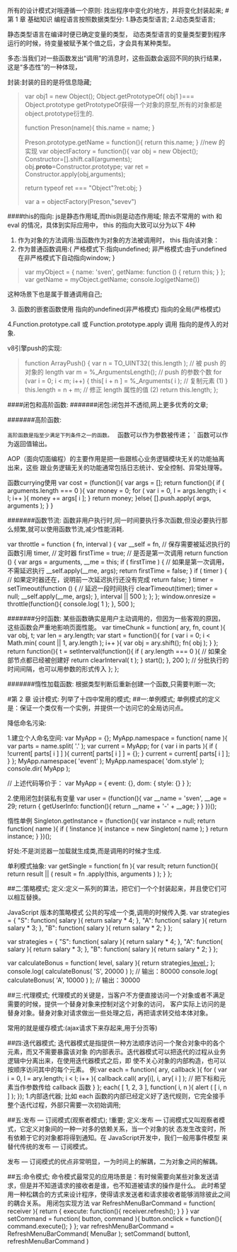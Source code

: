 所有的设计模式对哦遵循一个原则: 找出程序中变化的地方，并将变化封装起来;
#第 1 章 基础知识
编程语言按照数据类型分: 1.静态类型语言; 2.动态类型语言;

静态类型语言在编译时便已确定变量的类型，
动态类型语言的变量类型要到程序运行的时候，待变量被赋予某个值之后，才会具有某种类型。

多态:当我们对一些函数发出“调用”的消息时，这些函数会返回不同的执行结果，这是“多态性”的一种体现，

封装:封装的目的是将信息隐藏;


>var obj1 = new Object();
>Object.getPrototypeOf( obj1 )=== Object.prototype
> getPrototypeOf获得一个对象的原型,所有的对象都是object.prototype衍生的.
>
>
>function Preson(name){
>  this.name = name;
>}
>
>Preson.prototype.getName = function(){
>  return this.name;
>}
> //new 的实现
>var objectFactory = function(){
>   var obj = new Object();
>  Constructor=[].shift.call(arguments);
>  obj.__proto__=Constructor.prototype;
>  var ret = Constructor.apply(obj,arguments);
>
>  return typeof ret === "Object"?ret:obj;
>}
>
>var a = objectFactory(Preson,"sevev")


####this的指向:
js是静态作用域,而this则是动态作用域;
除去不常用的 with 和 eval 的情况，具体到实际应用中， this 的指向大致可以分为以下 4种
1. 作为对象的方法调用:当函数作为对象的方法被调用时， this 指向该对象：
2. 作为普通函数调用:{
  严格模式下:指向undefined;
  非严格模式:由于undefined在非严格模式下自动指向window;
}
>var myObject = {
>  name: 'sven',
>  getName: function () {
>    return this;
>  }
>};
>var getName = myObject.getName;
>console.log(getName())

这种场景下也是属于普通调用自己;

3. 函数的嵌套函数使用
指向的undefined(非严格模式)
指向的全局(严格模式)

4.Function.prototype.call 或 Function.prototype.apply 调用
指向的是传入的对象.


v8引擎push的实现:
>function ArrayPush() {
>var n = TO_UINT32( this.length ); // 被 push 的对象的 length
>var m = %_ArgumentsLength(); // push 的参数个数
>for (var i = 0; i < m; i++) {
>this[ i + n ] = %_Arguments( i ); // 复制元素 (1)
>}
>this.length = n + m; // 修正 length 属性的值 (2)
>return this.length;
>};


####闭包和高阶函数:
#######闭包:闭包并不透彻,网上更多优秀的文章;

#######高阶函数:

`高阶函数是指至少满足下列条件之一的函数。
` 函数可以作为参数被传递；
` 函数可以作为返回值输出。

AOP（面向切面编程）的主要作用是把一些跟核心业务逻辑模块无关的功能抽离出来，这些
跟业务逻辑无关的功能通常包括日志统计、安全控制、异常处理等。


函数currying使用
var cost = (function(){
var args = [];
return function(){
if ( arguments.length === 0 ){
var money = 0;
for ( var i = 0, l = args.length; i < l; i++ ){
money += args[ i ];
}
return money;
}else{
[].push.apply( args, arguments );
}
}


#######函数节流:
函数非用户执行时,同一时间要执行多次函数,但没必要执行那么频繁,就可以使用函数节流,减少性能消耗.


var throttle = function ( fn, interval ) {
var __self = fn, // 保存需要被延迟执行的函数引用
timer, // 定时器
firstTime = true; // 是否是第一次调用
return function () {
var args = arguments,
__me = this;
if ( firstTime ) { // 如果是第一次调用，不需延迟执行
__self.apply(__me, args);
return firstTime = false;
}
if ( timer ) { // 如果定时器还在，说明前一次延迟执行还没有完成
return false;
}
timer = setTimeout(function () { // 延迟一段时间执行
clearTimeout(timer);
timer = null;
__self.apply(__me, args);
}, interval || 500 );
};
};
window.onresize = throttle(function(){
console.log( 1 );
}, 500 );

#######分时函数:
某些函数确实是用户主动调用的，但因为一些客观的原因，这些函数会严重地影响页面性能。
var timeChunk = function( ary, fn, count ){
var obj,
t;
var len = ary.length;
var start = function(){
for ( var i = 0; i < Math.min( count || 1, ary.length ); i++ ){
var obj = ary.shift();
fn( obj );
}
};
return function(){
t = setInterval(function(){
if ( ary.length === 0 ){ // 如果全部节点都已经被创建好
return clearInterval( t );
}
start();
}, 200 ); // 分批执行的时间间隔，也可以用参数的形式传入
};
};


#######惰性加载函数:
根据类型判断后重新创建一个函数,只需要判断一次;


#第 2 章 设计模式:
列举了十四中常用的模式;
##一:单例模式;
单例模式的定义是：保证一个类仅有一个实例，并提供一个访问它的全局访问点。


降低命名污染:

1.建立个人命名空间:
var MyApp = {};
MyApp.namespace = function( name ){
var parts = name.split( '.' );
var current = MyApp;
for ( var i in parts ){
if ( !current[ parts[ i ] ] ){
current[ parts[ i ] ] = {};
}
current = current[ parts[ i ] ];
}
};
MyApp.namespace( 'event' );
MyApp.namespace( 'dom.style' );
console.dir( MyApp );

// 上述代码等价于：
var MyApp = {
event: {},
dom: {
style: {}
}
};

2.使用闭包封装私有变量
var user = (function(){
var __name = 'sven',
__age = 29;
return {
getUserInfo: function(){
return __name + '-' + __age;
}
}
})();


惰性单例
Singleton.getInstance = (function(){
var instance = null;
return function( name ){
if ( !instance ){
instance = new Singleton( name );
}
return instance;
}
})();

好处:不是浏览器一加载就生成类,而是调用的时候才生成.


单利模式抽象:
var getSingle = function( fn ){
  var result;
  return function(){
    return result || ( result = fn .apply(this, arguments ) );
  }
};

##二:策略模式;
定义:定义一系列的算法，把它们一个个封装起来，并且使它们可以相互替换。


JavaScript 版本的策略模式
公共的写成一个类,调用的时候传入类.
var strategies = {
"S": function( salary ){
return salary * 4;
},
"A": function( salary ){
return salary * 3;
},
"B": function( salary ){
return salary * 2;
}
};

var strategies = {
"S": function( salary ){
return salary * 4;
},
"A": function( salary ){
return salary * 3;
},
"B": function( salary ){
return salary * 2;
}
};

var calculateBonus = function( level, salary ){
return strategies[ level ]( salary );
};
console.log( calculateBonus( 'S', 20000 ) ); // 输出：80000
console.log( calculateBonus( 'A', 10000 ) ); // 输出：30000

##三:代理模式;
代理模式的关键是，当客户不方便直接访问一个对象或者不满足需要的时候，提供一个替身对象来控制对这个对象的访问，
客户实际上访问的是替身对象。替身对象对请求做出一些处理之后，再把请求转交给本体对象。

常用的就是缓存模式:(ajax请求下来存起来,用于分页等)

##四:迭代器模式;
迭代器模式是指提供一种方法顺序访问一个聚合对象中的各个元素，而又不需要暴露该对象
的内部表示。迭代器模式可以把迭代的过程从业务逻辑中分离出来，在使用迭代器模式之后，即
使不关心对象的内部构造，也可以按顺序访问其中的每个元素。
例:var each = function( ary, callback ){
for ( var i = 0, l = ary.length; i < l; i++ ){
callback.call( ary[i], i, ary[ i ] ); // 把下标和元素当作参数传给 callback 函数
}
};
each( [ 1, 2, 3 ], function( i, n ){
alert ( [ i, n ] );
});
1.内部迭代器;
比如 each 函数的内部已经定义好了迭代规则，它完全接手整个迭代过程，外部只需要一次初始调用;


##五:发布 — 订阅模式(观察者模式);
!重要;
定义:发布 — 订阅模式又叫观察者模式，它定义对象间的一种一对多的依赖关系，当一个对象的状
态发生改变时，所有依赖于它的对象都将得到通知。在 JavaScript开发中，我们一般用事件模型
来替代传统的发布 — 订阅模式。

发布 — 订阅模式的优点非常明显，一为时间上的解耦，二为对象之间的解耦。


##五:命令模式;
命令模式最常见的应用场景是：有时候需要向某些对象发送请求，但是并不知道请求的接收者是谁，也不知道被请求的操作是什么。
此时希望用一种松耦合的方式来设计程序，使得请求发送者和请求接收者能够消除彼此之间的耦合关系。
用闭包实现方法
var RefreshMenuBarCommand = function( receiver ){
      return {
        execute: function(){
        receiver.refresh();
      }
    }
  }
var setCommand = function( button, command ){
  button.onclick = function(){
    command.execute();
}
};
var refreshMenuBarCommand = RefreshMenuBarCommand( MenuBar );
setCommand( button1, refreshMenuBarCommand )